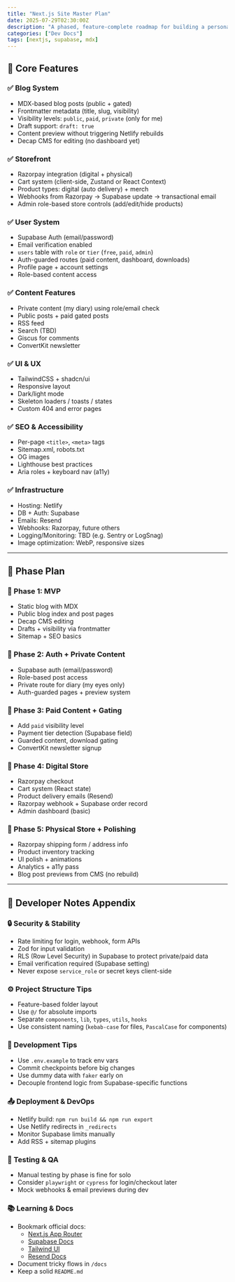 ```yaml
---
title: "Next.js Site Master Plan"
date: 2025-07-29T02:30:00Z
description: "A phased, feature-complete roadmap for building a personal brand site from scratch using Next.js App Router, Supabase, MDX, and other modern tools — including blogging, paid content, digital product sales, and private journaling."
categories: ["Dev Docs"]
tags: [nextjs, supabase, mdx]
---
```


## 🧩 Core Features

### ✅ Blog System
- MDX-based blog posts (public + gated)
- Frontmatter metadata (title, slug, visibility)
- Visibility levels: `public`, `paid`, `private` (only for me)
- Draft support: `draft: true`
- Content preview without triggering Netlify rebuilds
- Decap CMS for editing (no dashboard yet)

### ✅ Storefront
- Razorpay integration (digital + physical)
- Cart system (client-side, Zustand or React Context)
- Product types: digital (auto delivery) + merch
- Webhooks from Razorpay → Supabase update → transactional email
- Admin role-based store controls (add/edit/hide products)

### ✅ User System
- Supabase Auth (email/password)
- Email verification enabled
- `users` table with `role` or `tier` (`free`, `paid`, `admin`)
- Auth-guarded routes (paid content, dashboard, downloads)
- Profile page + account settings
- Role-based content access

### ✅ Content Features
- Private content (my diary) using role/email check
- Public posts + paid gated posts
- RSS feed
- Search (TBD)
- Giscus for comments
- ConvertKit newsletter

### ✅ UI & UX
- TailwindCSS + shadcn/ui
- Responsive layout
- Dark/light mode
- Skeleton loaders / toasts / states
- Custom 404 and error pages

### ✅ SEO & Accessibility
- Per-page `<title>`, `<meta>` tags
- Sitemap.xml, robots.txt
- OG images
- Lighthouse best practices
- Aria roles + keyboard nav (a11y)

### ✅ Infrastructure
- Hosting: Netlify
- DB + Auth: Supabase
- Emails: Resend
- Webhooks: Razorpay, future others
- Logging/Monitoring: TBD (e.g. Sentry or LogSnag)
- Image optimization: WebP, responsive sizes

---

## 🔁 Phase Plan

### 🔹 Phase 1: MVP
- Static blog with MDX
- Public blog index and post pages
- Decap CMS editing
- Drafts + visibility via frontmatter
- Sitemap + SEO basics

### 🔹 Phase 2: Auth + Private Content
- Supabase auth (email/password)
- Role-based post access
- Private route for diary (my eyes only)
- Auth-guarded pages + preview system

### 🔹 Phase 3: Paid Content + Gating
- Add `paid` visibility level
- Payment tier detection (Supabase field)
- Guarded content, download gating
- ConvertKit newsletter signup

### 🔹 Phase 4: Digital Store
- Razorpay checkout
- Cart system (React state)
- Product delivery emails (Resend)
- Razorpay webhook + Supabase order record
- Admin dashboard (basic)

### 🔹 Phase 5: Physical Store + Polishing
- Razorpay shipping form / address info
- Product inventory tracking
- UI polish + animations
- Analytics + a11y pass
- Blog post previews from CMS (no rebuild)

---

## 📎 Developer Notes Appendix

### 🔒 Security & Stability
- Rate limiting for login, webhook, form APIs
- Zod for input validation
- RLS (Row Level Security) in Supabase to protect private/paid data
- Email verification required (Supabase setting)
- Never expose `service_role` or secret keys client-side

### ⚙️ Project Structure Tips
- Feature-based folder layout
- Use `@/` for absolute imports
- Separate `components`, `lib`, `types`, `utils`, `hooks`
- Use consistent naming (`kebab-case` for files, `PascalCase` for components)

### 🌱 Development Tips
- Use `.env.example` to track env vars
- Commit checkpoints before big changes
- Use dummy data with `faker` early on
- Decouple frontend logic from Supabase-specific functions

### 📤 Deployment & DevOps
- Netlify build: `npm run build && npm run export`
- Use Netlify redirects in `_redirects`
- Monitor Supabase limits manually
- Add RSS + sitemap plugins

### 🧪 Testing & QA
- Manual testing by phase is fine for solo
- Consider `playwright` or `cypress` for login/checkout later
- Mock webhooks & email previews during dev

### 📚 Learning & Docs
- Bookmark official docs:
  - [Next.js App Router](https://nextjs.org/docs/app)
  - [Supabase Docs](https://supabase.com/docs)
  - [Tailwind UI](https://tailwindui.com/components)
  - [Resend Docs](https://resend.com/docs)
- Document tricky flows in `/docs`
- Keep a solid `README.md`
